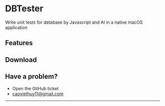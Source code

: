 # DBTester
Write unit tests for database by Javascript and AI in a native macOS application

## Features

## Download

## Have a problem?

- Open the GitHub ticket
- caoviethuy11@gmail.com 

---
